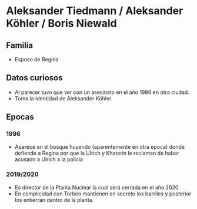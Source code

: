 # Aleksander Tiedmann / Aleksander Köhler / Boris Niewald

## Familia

* Esposo de Regina

## Datos curiosos

* Al parecer tuvo que ver con un asesinato en el año 1986 en otra ciudad.
* Toma la identidad de Aleksander Köhler

## Epocas

### 1986

* Aparece en el bosque huyendo (aparentemente en otra epoca) donde defiende a Regina por que la Ulrich y Khaterin le reclaman de haber acusado a Ulrich a la policia

### 2019/2020

* Es director de la Planta Nuclear la cual será cerrada en el año 2020.
* En complicidad con Torben mantienen en secreto los barriles y posterior los entierran dentro de la planta.
